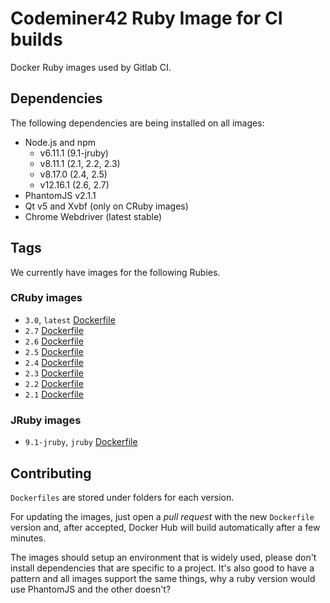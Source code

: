 # Codeminer42 Ruby Image for CI builds

Docker Ruby images used by Gitlab CI.

## Dependencies

The following dependencies are being installed on all images:

* Node.js and npm
  * v6.11.1 (9.1-jruby)
  * v8.11.1 (2.1, 2.2, 2.3)
  * v8.17.0 (2.4, 2.5)
  * v12.16.1 (2.6, 2.7)
* PhantomJS v2.1.1
* Qt v5 and Xvbf (only on CRuby images)
* Chrome Webdriver (latest stable)

## Tags

We currently have images for the following Rubies.

### CRuby images

- `3.0`, `latest` [Dockerfile](https://github.com/Codeminer42/docker-ci-ruby/blob/master/3.0/Dockerfile)
- `2.7` [Dockerfile](https://github.com/Codeminer42/docker-ci-ruby/blob/master/2.7/Dockerfile)
- `2.6` [Dockerfile](https://github.com/Codeminer42/docker-ci-ruby/blob/master/2.6/Dockerfile)
- `2.5` [Dockerfile](https://github.com/Codeminer42/docker-ci-ruby/blob/master/2.5/Dockerfile)
- `2.4` [Dockerfile](https://github.com/Codeminer42/docker-ci-ruby/blob/master/2.4/Dockerfile)
- `2.3` [Dockerfile](https://github.com/Codeminer42/docker-ci-ruby/blob/master/2.3/Dockerfile)
- `2.2` [Dockerfile](https://github.com/Codeminer42/docker-ci-ruby/blob/master/2.2/Dockerfile)
- `2.1` [Dockerfile](https://github.com/Codeminer42/docker-ci-ruby/blob/master/2.1/Dockerfile)

### JRuby images

- `9.1-jruby`, `jruby` [Dockerfile](https://github.com/Codeminer42/docker-ci-ruby/blob/master/9.1-jruby/Dockerfile)

## Contributing

`Dockerfiles` are stored under folders for each version.

For updating the images, just open a _pull request_ with
the new `Dockerfile` version and, after accepted, Docker
Hub will build automatically after a few minutes.

The images should setup an environment that is widely used,
please don't install dependencies that are specific to a
project. It's also good to have a pattern and all images
support the same things, why a ruby version would use
PhantomJS and the other doesn't?
